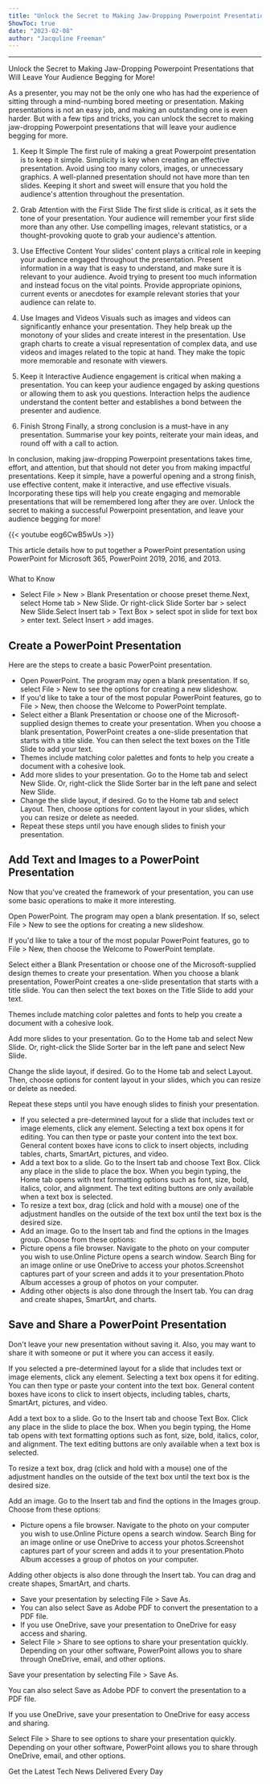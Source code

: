 ```yaml
---
title: "Unlock the Secret to Making Jaw-Dropping Powerpoint Presentations that Will Leave Your Audience Begging for More!"
ShowToc: true 
date: "2023-02-08"
author: "Jacquline Freeman"
---
```

*****
Unlock the Secret to Making Jaw-Dropping Powerpoint Presentations that Will Leave Your Audience Begging for More!

As a presenter, you may not be the only one who has had the experience of sitting through a mind-numbing bored meeting or presentation. Making presentations is not an easy job, and making an outstanding one is even harder. But with a few tips and tricks, you can unlock the secret to making jaw-dropping Powerpoint presentations that will leave your audience begging for more.

1. Keep It Simple
The first rule of making a great Powerpoint presentation is to keep it simple. Simplicity is key when creating an effective presentation. Avoid using too many colors, images, or unnecessary graphics. A well-planned presentation should not have more than ten slides. Keeping it short and sweet will ensure that you hold the audience's attention throughout the presentation.

2. Grab Attention with the First Slide
The first slide is critical, as it sets the tone of your presentation. Your audience will remember your first slide more than any other. Use compelling images, relevant statistics, or a thought-provoking quote to grab your audience's attention.

3. Use Effective Content
Your slides' content plays a critical role in keeping your audience engaged throughout the presentation. Present information in a way that is easy to understand, and make sure it is relevant to your audience. Avoid trying to present too much information and instead focus on the vital points. Provide appropriate opinions, current events or anecdotes for example relevant stories that your audience can relate to.

4. Use Images and Videos
Visuals such as images and videos can significantly enhance your presentation. They help break up the monotony of your slides and create interest in the presentation. Use graph charts to create a visual representation of complex data, and use videos and images related to the topic at hand. They make the topic more memorable and resonate with viewers.

5. Keep it Interactive
Audience engagement is critical when making a presentation. You can keep your audience engaged by asking questions or allowing them to ask you questions. Interaction helps the audience understand the content better and establishes a bond between the presenter and audience. 

6. Finish Strong
Finally, a strong conclusion is a must-have in any presentation. Summarise your key points, reiterate your main ideas, and round off with a call to action.

In conclusion, making jaw-dropping Powerpoint presentations takes time, effort, and attention, but that should not deter you from making impactful presentations. Keep it simple, have a powerful opening and a strong finish, use effective content, make it interactive, and use effective visuals. Incorporating these tips will help you create engaging and memorable presentations that will be remembered long after they are over. Unlock the secret to making a successful Powerpoint presentation, and leave your audience begging for more!

{{< youtube eog6CwB5wUs >}} 




This article details how to put together a PowerPoint presentation using PowerPoint for Microsoft 365, PowerPoint 2019, 2016, and 2013.

 
### 
What to Know
 
- Select File > New > Blank Presentation or choose preset theme.Next, select Home tab > New Slide. Or right-click Slide Sorter bar > select New Slide.Select Insert tab > Text Box > select spot in slide for text box > enter text. Select Insert > add images.

 
##   Create a PowerPoint Presentation  
 

Here are the steps to create a basic PowerPoint presentation.

 
- Open PowerPoint. The program may open a blank presentation. If so, select File > New to see the options for creating a new slideshow.
 - If you'd like to take a tour of the most popular PowerPoint features, go to File > New, then choose the Welcome to PowerPoint template.
 - Select either a Blank Presentation or choose one of the Microsoft-supplied design themes to create your presentation. When you choose a blank presentation, PowerPoint creates a one-slide presentation that starts with a title slide. You can then select the text boxes on the Title Slide to add your text.
 - Themes include matching color palettes and fonts to help you create a document with a cohesive look.
 - Add more slides to your presentation. Go to the Home tab and select New Slide. Or, right-click the Slide Sorter bar in the left pane and select New Slide.
 - Change the slide layout, if desired. Go to the Home tab and select Layout. Then, choose options for content layout in your slides, which you can resize or delete as needed.
 - Repeat these steps until you have enough slides to finish your presentation.

 
##   Add Text and Images to a PowerPoint Presentation  
 

Now that you've created the framework of your presentation, you can use some basic operations to make it more interesting.

 

Open PowerPoint. The program may open a blank presentation. If so, select File > New to see the options for creating a new slideshow.

 
If you'd like to take a tour of the most popular PowerPoint features, go to File > New, then choose the Welcome to PowerPoint template.
 

Select either a Blank Presentation or choose one of the Microsoft-supplied design themes to create your presentation. When you choose a blank presentation, PowerPoint creates a one-slide presentation that starts with a title slide. You can then select the text boxes on the Title Slide to add your text.

 
Themes include matching color palettes and fonts to help you create a document with a cohesive look.
 

Add more slides to your presentation. Go to the Home tab and select New Slide. Or, right-click the Slide Sorter bar in the left pane and select New Slide.

 

Change the slide layout, if desired. Go to the Home tab and select Layout. Then, choose options for content layout in your slides, which you can resize or delete as needed.

 

Repeat these steps until you have enough slides to finish your presentation.

 
- If you selected a pre-determined layout for a slide that includes text or image elements, click any element. Selecting a text box opens it for editing. You can then type or paste your content into the text box. General content boxes have icons to click to insert objects, including tables, charts, SmartArt, pictures, and video.
 - Add a text box to a slide. Go to the Insert tab and choose Text Box. Click any place in the slide to place the box. When you begin typing, the Home tab opens with text formatting options such as font, size, bold, italics, color, and alignment. The text editing buttons are only available when a text box is selected.
 - To resize a text box, drag (click and hold with a mouse) one of the adjustment handles on the outside of the text box until the text box is the desired size.
 - Add an image. Go to the Insert tab and find the options in the Images group. Choose from these options:
 - Picture opens a file browser. Navigate to the photo on your computer you wish to use.Online Picture opens a search window. Search Bing for an image online or use OneDrive to access your photos.Screenshot captures part of your screen and adds it to your presentation.Photo Album accesses a group of photos on your computer.
 - Adding other objects is also done through the Insert tab. You can drag and create shapes, SmartArt, and charts.

 
##   Save and Share a PowerPoint Presentation  
 

Don't leave your new presentation without saving it. Also, you may want to share it with someone or put it where you can access it easily.

 

If you selected a pre-determined layout for a slide that includes text or image elements, click any element. Selecting a text box opens it for editing. You can then type or paste your content into the text box. General content boxes have icons to click to insert objects, including tables, charts, SmartArt, pictures, and video.

 

Add a text box to a slide. Go to the Insert tab and choose Text Box. Click any place in the slide to place the box. When you begin typing, the Home tab opens with text formatting options such as font, size, bold, italics, color, and alignment. The text editing buttons are only available when a text box is selected.

 
To resize a text box, drag (click and hold with a mouse) one of the adjustment handles on the outside of the text box until the text box is the desired size.
 

Add an image. Go to the Insert tab and find the options in the Images group. Choose from these options:

 
- Picture opens a file browser. Navigate to the photo on your computer you wish to use.Online Picture opens a search window. Search Bing for an image online or use OneDrive to access your photos.Screenshot captures part of your screen and adds it to your presentation.Photo Album accesses a group of photos on your computer.

 

Adding other objects is also done through the Insert tab. You can drag and create shapes, SmartArt, and charts.

 
- Save your presentation by selecting File > Save As.
 - You can also select Save as Adobe PDF to convert the presentation to a PDF file.
 - If you use OneDrive, save your presentation to OneDrive for easy access and sharing.
 - Select File > Share to see options to share your presentation quickly. Depending on your other software, PowerPoint allows you to share through OneDrive, email, and other options.

 

Save your presentation by selecting File > Save As.

 
You can also select Save as Adobe PDF to convert the presentation to a PDF file.
 

If you use OneDrive, save your presentation to OneDrive for easy access and sharing.

 

Select File > Share to see options to share your presentation quickly. Depending on your other software, PowerPoint allows you to share through OneDrive, email, and other options.

 

Get the Latest Tech News Delivered Every Day





